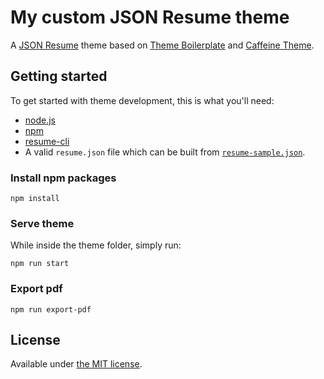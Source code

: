 # My custom JSON Resume theme

A [JSON Resume](https://jsonresume.org/) theme based on [Theme Boilerplate](https://github.com/jsonresume/jsonresume-theme-boilerplate) and [Caffeine Theme](https://github.com/kelyvin/jsonresume-theme-caffeine).

## Getting started

To get started with theme development, this is what you'll need:

- [node.js](http://howtonode.org/how-to-install-nodejs)
- [npm](http://howtonode.org/introduction-to-npm)
- [resume-cli](https://github.com/jsonresume/resume-cli)
- A valid `resume.json` file which can be built from [`resume-sample.json`](resume-sample.json).

### Install npm packages

```
npm install
```

### Serve theme

While inside the theme folder, simply run:

```
npm run start
```

### Export pdf

```
npm run export-pdf
```

## License

Available under [the MIT license](http://mths.be/mit).
